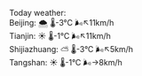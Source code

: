 Today weather:  
Beijing: 🌨  🌡️-3°C 🌬️↖11km/h  
Tianjin: ☀️   🌡️-1°C 🌬️↖11km/h  
Shijiazhuang: ⛅️  🌡️-3°C 🌬️↖5km/h  
Tangshan: ☀️   🌡️-1°C 🌬️→8km/h  
